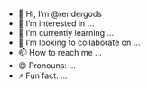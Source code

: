 - 👋 Hi, I’m @rendergods
- 👀 I’m interested in ...
- 🌱 I’m currently learning ...
- 💞️ I’m looking to collaborate on ...
- 📫 How to reach me ...
- 😄 Pronouns: ...
- ⚡ Fun fact: ...

<!---
rendergods/rendergods is a ✨ special ✨ repository because its `README.md` (this file) appears on your GitHub profile.
You can click the Preview link to take a look at your changes.
--->
